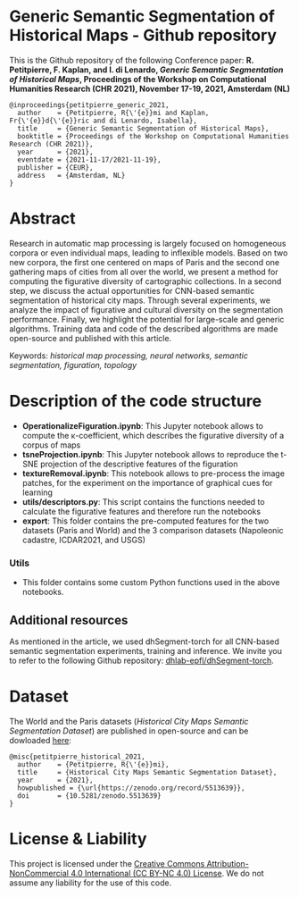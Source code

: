# Generic Semantic Segmentation of Historical Maps - Github repository

This is the Github repository of the following Conference paper: **R. Petitpierre, F. Kaplan, and I. di Lenardo, *Generic Semantic Segmentation of Historical Maps*, Proceedings of the Workshop on Computational Humanities Research (CHR 2021), November 17-19, 2021, Amsterdam (NL)**

```
@inproceedings{petitpierre_generic_2021,
  author    = {Petitpierre, R{\'{e}}mi and Kaplan, Fr{\'{e}}d{\'{e}}ric and di Lenardo, Isabella},
  title     = {Generic Semantic Segmentation of Historical Maps},
  booktitle = {Proceedings of the Workshop on Computational Humanities Research (CHR 2021)},
  year      = {2021},
  eventdate = {2021-11-17/2021-11-19},
  publisher = {CEUR},
  address   = {Amsterdam, NL}
}
```

# Abstract

Research in automatic map processing is largely focused on homogeneous corpora or even individual maps, leading to inflexible models. Based on two new corpora, the first one centered on maps of Paris and the second one gathering maps of cities from all over the world, we present a method for computing the figurative diversity of cartographic collections. In a second step, we discuss the actual opportunities for CNN-based semantic segmentation of historical city maps. Through several experiments, we analyze the impact of figurative and cultural diversity on the segmentation performance. Finally, we highlight the potential for large-scale and generic algorithms. Training data and code of the described algorithms are made open-source and published with this article.

Keywords: *historical map processing, neural networks, semantic segmentation, figuration, topology*

# Description of the code structure
 - **OperationalizeFiguration.ipynb**: This Jupyter notebook allows to compute the κ-coefficient, which describes the figurative diversity of a corpus of maps
 - **tsneProjection.ipynb**: This Jupyter notebook allows to reproduce the t-SNE projection of the descriptive features of the figuration
 - **textureRemoval.ipynb**: This notebook allows to pre-process the image patches, for the experiment on the importance of graphical cues for learning
 - **utils/descriptors.py**: This script contains the functions needed to calculate the figurative features and therefore run the notebooks
 - **export**: This folder contains the pre-computed features for the two datasets (Paris and World) and the 3 comparison datasets (Napoleonic cadastre, ICDAR2021, and USGS)

### Utils
 - This folder contains some custom Python functions used in the above notebooks.

## Additional resources
As mentioned in the article, we used dhSegment-torch for all CNN-based semantic segmentation experiments, training and inference. We invite you to refer to the following Github repository: [dhlab-epfl/dhSegment-torch](https://github.com/dhlab-epfl/dhSegment-torch).

# Dataset

The World and the Paris datasets (*Historical City Maps Semantic Segmentation Dataset*) are published in open-source and can be dowloaded [here](https://zenodo.org/record/5497934):

```
@misc{petitpierre_historical_2021,
  author    = {Petitpierre, R{\'{e}}mi},
  title     = {Historical City Maps Semantic Segmentation Dataset},
  year      = {2021},
  howpublished = {\url{https://zenodo.org/record/5513639}},
  doi       = {10.5281/zenodo.5513639}
}
```

# License & Liability

This project is licensed under the [Creative Commons Attribution-NonCommercial 4.0 International (CC BY-NC 4.0) License](https://creativecommons.org/licenses/by-nc/4.0/deed.en). We do not assume any liability for the use of this code.
